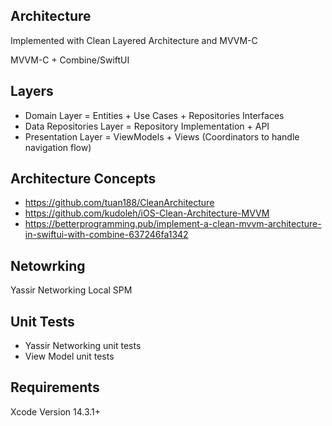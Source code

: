 ## Architecture

Implemented with Clean Layered Architecture and MVVM-C

MVVM-C + Combine/SwiftUI

## Layers

* Domain Layer = Entities + Use Cases + Repositories Interfaces
* Data Repositories Layer = Repository Implementation + API
* Presentation Layer = ViewModels + Views (Coordinators to handle navigation flow)

## Architecture Concepts

* https://github.com/tuan188/CleanArchitecture
* https://github.com/kudoleh/iOS-Clean-Architecture-MVVM
* https://betterprogramming.pub/implement-a-clean-mvvm-architecture-in-swiftui-with-combine-637246fa1342

## Netowrking

Yassir Networking Local SPM

## Unit Tests

* Yassir Networking unit tests
* View Model unit tests

## Requirements

Xcode Version 14.3.1+ 
